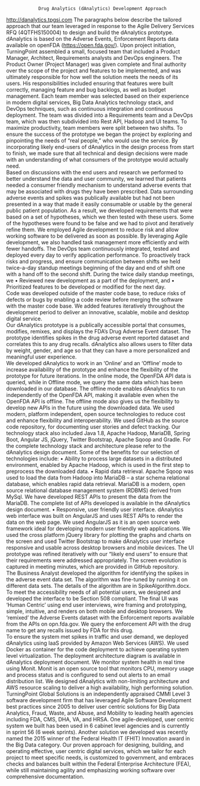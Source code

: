 				Drug Analytics (dAnalytics) Development Approach

http://danalytics.tpgsi.com
The paragraphs below describe the tailored approach that our team leveraged in response to the Agile Delivery Services RFQ (4QTFHS150004) to design and build the dAnalytics prototype. dAnalytics is based on the Adverse Events, Enforcement Reports data available on openFDA (https://open.fda.gov/). 
Upon project initiation, TurningPoint assembled a small, focused team that included a Product Manager, Architect, Requirements analysts and DevOps engineers.  The Product Owner (Project Manager) was given complete and final authority over the scope of the project and features to be implemented, and was ultimately responsible for how well the solution meets the needs of its users. His responsibilities included ensuring that features were built correctly, managing feature and bug backlogs, as well as budget management. Each team member was selected based on their experience in modern digital services, Big Data Analytics technology stack, and DevOps techniques, such as continuous integration and continuous deployment.  The team was divided into a Requirements team and a DevOps team, which was then subdivided into Rest API, Hadoop and UI teams. To maximize productivity, team members were split between two shifts.
To ensure the success of the prototype we began the project by exploring and pinpointing the needs of “real people,” who would use the service.  By incorporating likely end-users of dAnalytics in the design process from start to finish, we made sure that all technical and design decisions were made with an understanding of what consumers of the prototype would actually need.  
Based on discussions with the end users and research we performed to better understand the data and user community, we learned that patients needed a consumer friendly mechanism to understand adverse events that may be associated with drugs they have been prescribed.  Data surrounding adverse events and spikes was publically available but had not been presented in a way that made it easily consumable or usable by the general public patient population. As a result, we developed requirements that were based on a set of hypotheses, which we then tested with these users. Some of the hypotheses were found to be false and we had to pivot and iteratively refine them. 
We employed Agile development to reduce risk and allow working software to be delivered as soon as possible.  By leveraging Agile development, we also handled task management more efficiently and with fewer handoffs.  The DevOps team continuously integrated, tested and deployed every day to verify application performance.  To proactively track risks and progress, and ensure communication between shifts we held twice-a-day standup meetings beginning of the day and end of shift one with a hand off to the second shift.  During the twice daily standup meetings, we
•	Reviewed new development as a part of the deployment, and 
•	Prioritized features to be developed or modified for the next day.  
Code was developed outside of the master code base, to reduce risks of defects or bugs by enabling a code review before merging the software with the master code base.  We added features iteratively throughout the development period to deliver an innovative, scalable, mobile and desktop digital service.   
Our dAnalytics prototype is a publically accessible portal that consumes, modifies, remixes, and displays the FDA’s Drug Adverse Event dataset.  The prototype identifies spikes in the drug adverse event reported dataset and correlates this to any drug recalls.  dAnalytics also allows users to filter data by weight, gender, and age so that they can have a more personalized and meaningful user experience.  
We developed dAnalytics to work in an ‘Online’ and an ‘Offline’ mode to increase availability of the prototype and enhance the flexibility of the prototype for future iterations.  In the online mode, the OpenFDA API data is queried, while in Offline mode, we query the same data which has been downloaded in our database.  The offline mode enables dAnalytics to run independently of the OpenFDA API, making it available even when the OpenFDA API is offline. The offline mode also gives us the flexibility to develop new APIs in the future using the downloaded data. 
We used modern, platform independent, open source technologies to reduce cost and enhance flexibility and interoperability.  We used GitHub as the source code repository, for documenting user stories and defect tracking.  Our technology stack also included Java 1.8, Apache Hadoop, MariaDB, Spring Boot, Angular JS, jQuery, Twitter Bootstrap, Apache Sqoop and Gradle. For the complete technology stack and architecture please refer to the dAnalytics design document.  Some of the benefits for our selection of technologies include:
•	Ability to process large datasets in a distributed environment, enabled by Apache Hadoop, which is used in the first step to preprocess the downloaded data. 
•	Rapid data retrieval. Apache Sqoop was used to load the data from Hadoop into MariaDB – a star schema relational database, which enables rapid data retrieval. MariaDB is a modern, open source relational database management system (RDBMS) derived from MySql. We have developed REST APIs to present the data from the MariaDB. The complete list of APIs developed is available in the dAnalytics design document. 
•	Responsive, user friendly user interface.  dAnalytics web interface was built on AngularJS and uses REST APIs to render the data on the web page. We used AngularJS as it is an open source web framework ideal for developing modern user friendly web applications. We used the cross platform jQuery library for plotting the graphs and charts on the screen and used Twitter Bootstrap to make dAnalytics user interface responsive and usable across desktop browsers and mobile devices.  The UI prototype was refined iteratively with our “likely end users” to ensure that their requirements were addressed appropriately. The screen evolution is captured in meeting minutes, which are provided in GitHub repository.  
The Business Analyst developed the algorithm for identifying the spikes in the adverse event data set. The algorithm was fine-tuned by running it on different data sets. The details of the algorithm are in SpikeAlgorithm.docx. 
To meet the accessibility needs of all potential users, we designed and developed the interface to be Section 508 compliant. The final UI was ‘Human Centric’ using end user interviews, wire framing and prototyping, simple, intuitive, and renders on both mobile and desktop browsers.
We ‘remixed’ the Adverse Events dataset with the Enforcement reports available from the APIs on opn.fda.gov. We query the enforcement API with the drug name to get any recalls issued by FDA for this drug.      
To ensure the system met spikes in traffic and user demand, we deployed dAnalytics using IaaS provided by Amazon Web Services (AWS). We used Docker as container for the code deployment to achieve operating system level virtualization. The deployment architecture diagram is available in dAnalytics deployment document. We monitor system health in real time using Monit. Monit is an open source tool that monitors CPU, memory usage and process status and is configured to send out alerts to an email distribution list. We designed dAnalytics with non-limiting architecture and AWS resource scaling to deliver a high availability, high performing solution. 
TurningPoint Global Solutions is an independently appraised CMMI Level 3 software development firm that has leveraged Agile Software Development best practices since 2005 to deliver user centric solutions for Big Data Analytics, Fraud, Waste, and Abuse, and Mobility to leading health agencies including FDA, CMS, DHA, VA, and HRSA.  One agile-developed, user centric system we built has been used in 6 cabinet level agencies and is currently in sprint 56 (6 week sprints).  Another solution we developed was recently named the 2015 winner of the Federal Health IT (FHIT) Innovation award in the Big Data category.
Our proven approach for designing, building, and operating effective, user centric digital services, which we tailor for each project to meet specific needs, is customized to government, and embraces checks and balances built within the Federal Enterprise Architecture (FEA), while still maintaining agility and emphasizing working software over comprehensive documentation.  

